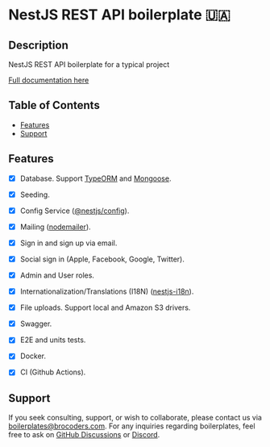 # NestJS REST API boilerplate 🇺🇦


## Description <!-- omit in toc -->

NestJS REST API boilerplate for a typical project

[Full documentation here](/docs/readme.md)

## Table of Contents <!-- omit in toc -->

- [Features](#features)
- [Support](#support)

## Features

- [x] Database. Support [TypeORM](https://www.npmjs.com/package/typeorm) and [Mongoose](https://www.npmjs.com/package/mongoose).
- [x] Seeding.
- [x] Config Service ([@nestjs/config](https://www.npmjs.com/package/@nestjs/config)).
- [x] Mailing ([nodemailer](https://www.npmjs.com/package/nodemailer)).
- [x] Sign in and sign up via email.
- [x] Social sign in (Apple, Facebook, Google, Twitter).
- [x] Admin and User roles.
- [x] Internationalization/Translations (I18N) ([nestjs-i18n](https://www.npmjs.com/package/nestjs-i18n)).
- [x] File uploads. Support local and Amazon S3 drivers.
- [x] Swagger.
- [x] E2E and units tests.
- [x] Docker.
- [x] CI (Github Actions).


## Support

If you seek consulting, support, or wish to collaborate, please contact us via [boilerplates@brocoders.com](mailto:boilerplates@brocoders.com). For any inquiries regarding boilerplates, feel free to ask on [GitHub Discussions](https://github.com/brocoders/nestjs-boilerplate/discussions) or [Discord](https://discord.com/channels/520622812742811698/1197293125434093701).

